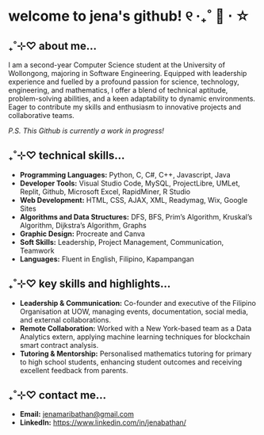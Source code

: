 # welcome to jena's github! ୧ ‧₊˚ 🍓 ⋅ ☆

## ₊˚⊹♡ about me...
I am a second-year Computer Science student at the University of Wollongong, majoring in Software Engineering. Equipped with leadership experience and fuelled by a profound passion for science, technology, engineering, and mathematics, I offer a blend of technical aptitude, problem-solving abilities, and a keen adaptability to dynamic environments. Eager to contribute my skills and enthusiasm to innovative projects and collaborative teams. 

*P.S. This Github is currently a work in progress!*

## ₊˚⊹♡ technical skills...
- **Programming Languages:** Python, C, C#, C++, Javascript, Java
- **Developer Tools:** Visual Studio Code, MySQL, ProjectLibre, UMLet, Replit, Github, Microsoft Excel, RapidMiner, R Studio
- **Web Development:** HTML, CSS, AJAX, XML, Readymag, Wix, Google Sites
- **Algorithms and Data Structures:** DFS, BFS, Prim’s Algorithm, Kruskal’s Algorithm, Dijkstra’s Algorithm, Graphs
- **Graphic Design:** Procreate and Canva
- **Soft Skills:** Leadership, Project Management, Communication, Teamwork
- **Languages:** Fluent in English, Filipino, Kapampangan

## ₊˚⊹♡ key skills and highlights...
- **Leadership & Communication:** Co-founder and executive of the Filipino Organisation at UOW, managing events, documentation, social media, and external collaborations.
- **Remote Collaboration:** Worked with a New York-based team as a Data Analytics extern, applying machine learning techniques for blockchain smart contract analysis.
- **Tutoring & Mentorship:** Personalised mathematics tutoring for primary to high school students, enhancing student outcomes and receiving excellent feedback from parents.

## ₊˚⊹♡ contact me...
- **Email:** jenamaribathan@gmail.com
- **LinkedIn:** https://www.linkedin.com/in/jenabathan/
